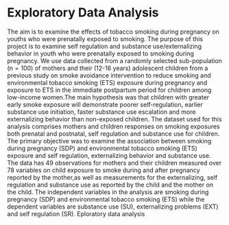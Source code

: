 # Exploratory Data Analysis
 The aim is to examine the effects of tobacco smoking during pregnancy  on  youths who were prenatally exposed to smoking.
The purpose of this project is to examine self regulation and substance use/externalizing behavior in youth who were prenatally exposed to smoking during pregnancy. We use data collected from a randomly selected sub-population $(\text {n} = 100)$ of mothers and their (12-16 years) adolescent children from a previous study on smoke avoidance intervention to reduce smoking and environmental tobacco smoking (ETS) exposure during pregnancy and exposure to ETS in the immediate postpartum period for children among low-income women.The main hypothesis was that children with greater early smoke exposure will demonstrate poorer self-regulation, earlier substance use initiation, faster substance use escalation and more externalizing behavior than non-exposed children. The dataset used for this analysis comprises mothers and children responses on smoking exposures both prenatal and postnatal, self regulation and substance use for children. The primary objective was to examine the association between smoking during pregnancy (SDP) and environmental tobacco smoking (ETS) exposure and self regulation, externalizing behavior and substance use. The data has 49 observations for mothers and their children measured over 78 variables on child exposure to smoke during and after pregnancy reported by the mother,as well as measurements for the externalizing, self regulation and substance use as reported by the child and the mother on the child. The independent variables in the analysis are smoking during pregnancy (SDP) and environmental tobacco smoking (ETS) while the dependent variables are substance use (SU), externalizing problems (EXT) and self regulation (SR). 
Eploratory data analysis